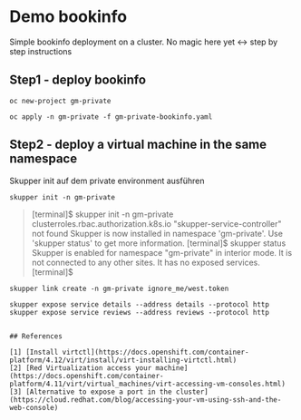 # Demo bookinfo

Simple bookinfo deployment on a cluster.
No magic here yet <-> step by step instructions

## Step1 - deploy bookinfo

```
oc new-project gm-private

oc apply -n gm-private -f gm-private-bookinfo.yaml

```

## Step2 - deploy a virtual machine in the same namespace

Skupper init auf dem private environment ausführen

```skupper init -n gm-private```

> [terminal]$ skupper init -n gm-private 
clusterroles.rbac.authorization.k8s.io "skupper-service-controller" not found
>Skupper is now installed in namespace 'gm-private'.  Use 'skupper status' to get more information.
> [terminal]$ skupper status
Skupper is enabled for namespace "gm-private" in interior mode. It is not connected to any other sites. It has no exposed services.
> [terminal]$ 

```
skupper link create -n gm-private ignore_me/west.token
```

```
skupper expose service details --address details --protocol http
skupper expose service reviews --address reviews --protocol http


## References

[1] [Install virtctl](https://docs.openshift.com/container-platform/4.12/virt/install/virt-installing-virtctl.html)
[2] [Red Virtualization access your machine](https://docs.openshift.com/container-platform/4.11/virt/virtual_machines/virt-accessing-vm-consoles.html)
[3] [Alternative to expose a port in the cluster](https://cloud.redhat.com/blog/accessing-your-vm-using-ssh-and-the-web-console)
